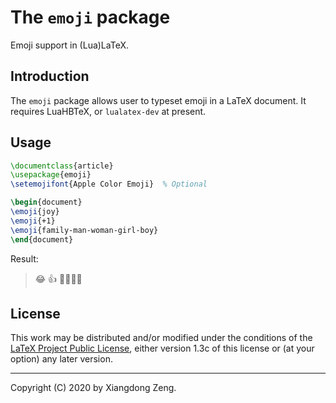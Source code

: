 # The `emoji` package

Emoji support in (Lua)LaTeX.

## Introduction

The `emoji` package allows user to typeset emoji in a LaTeX document. It requires LuaHBTeX, or `lualatex-dev` at present.

## Usage

```tex
\documentclass{article}
\usepackage{emoji}
\setemojifont{Apple Color Emoji}  % Optional

\begin{document}
\emoji{joy}
\emoji{+1}
\emoji{family-man-woman-girl-boy}
\end{document}
```

Result:

> :joy:
> :+1:
> :family_man_woman_girl_boy:

## License

This work may be distributed and/or modified under the conditions of the [LaTeX Project Public License](http://www.latex-project.org/lppl.txt), either version 1.3c of this license or (at your option) any later version.

-----

Copyright (C) 2020 by Xiangdong Zeng.
